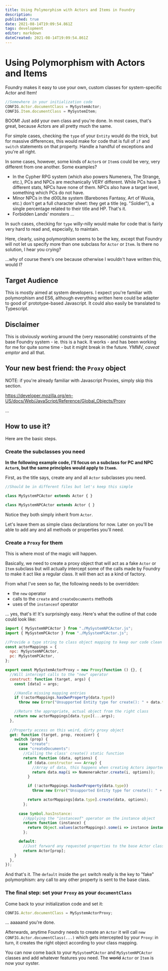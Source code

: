 ```yaml
---
title: Using Polymorphism with Actors and Items in Foundry
description: 
published: true
date: 2021-08-14T19:09:54.861Z
tags: development
editor: markdown
dateCreated: 2021-08-14T19:09:54.861Z
---
```


# Using Polymorphism with Actors and Items

Foundry makes it easy to use your own, custom classes for system-specific Actor and Item!

```js
//Somewhere in your initialization code
CONFIG.Actor.documentClass = MySystemActor;
CONFIG.Item.documentClass = MySystemItem;
```

BOOM! Just add your own class and you're done. In most cases, that's great, because Actors are all pretty much the same.

For simple cases, checking the `type` of your `Entity` would do the trick, but for massive differences, this would make for code that is full of `if` and `switch` statements on that property. Handle a handful of exceptions and you're all right.

In some cases, however, some kinds of `Actor`s or `Item`s could be very, very different from one another. Some examples?

- In the Cypher RPG system (which also powers Numenera, The Strange, etc.), PCs and NPCs are mechanically VERY different. While PCs have 3 different stats, NPCs have none of them. NPCs also have a target level, something which PCs do not have.
- Minor NPCs in the d00Lite system (Barebones Fantasy, Art of Wuxia, etc.) don't get a full character sheet: they get a title (eg. "Soldier"), a single percentage related to their title and HP. That's it.
- Forbidden Lands' monsters ...

In such cases, checking for `type` willy-nilly would make for code that is fairly very hard to read and, especially, to maintain.

Here, clearly, using polymorphism seems to be the key, except that Foundry will not let us specify more than one subclass for `Actor` or `Item`. Is there no solution, I hear you crying?

...why of course there's one because otherwise I wouldn't have written this, would I?

## Target Audience

This is mostly aimed at system developers. I expect you're familiar with polymorphism and ES6, although everything written here could be adapter to good ol' prototype-based Javascript. It could also easily be translated to Typescript.

## Disclaimer

This is obviously working around the (very reasonable) constraints of the base Foundry system - ie. this is a hack. It works - and has been working for me for quite some time - but it might break in the future. YMMV, *caveat emptor* and all that.

## Your new best friend: the `Proxy` object

NOTE: if you're already familiar with Javascript Proxies, simply skip this section.

https://developer.mozilla.org/en-US/docs/Web/JavaScript/Reference/Global_Objects/Proxy

...

## How to use it?

Here are the basic steps.

### Create the subclasses you need

**In the following example code, I'll focus on a subclass for PC and NPC `Actor`s, but the same principles would apply to `Item`s.**

First, as the title says, create any and all `Actor` subclasses you need. 

```js
//Should be in different files but let's keep this simple

class MySystemPCActor extends Actor { }

class MySystemNPCActor extends Actor { }
```

Notice they both simply inherit from `Actor`.

Let's leave them as simple class declarations for now. Later on you'll be able to add any and all methods or properties you'll need.

### Create a `Proxy` for them

This is where most of the magic will happen.

Basically, we need to create a proxy object that will act as a fake `Actor` or `Item` subclass but will actually intercept some of the calls made by Foundry to make it act like a regular class. It will then act as a kind of factory.

From what I've seen so far, the following needs to be overridden:

- the `new` operator
- calls to the `create` and `createDocuments` methods
- uses of the `instanceof` operator

... yes, that's it! It's surprisingly easy. Here's what the outline of that code could look like:

```js
import { MySystemNPCActor } from "./MySystemNPCActor.js";
import { MySystemPCActor } from "./MySystemPCActor.js";

//Provide a type string to class object mapping to keep our code clean
const actorMappings = {
  npc: MySystemNPCActor,
  pc: MySystemPCActor,
};

export const MySystemActorProxy = new Proxy(function () {}, {
  //Will intercept calls to the "new" operator
  construct: function (target, args) {
    const [data] = args;

    //Handle missing mapping entries
    if (!actorMappings.hasOwnProperty(data.type))
      throw new Error("Unsupported Entity type for create(): " + data.type);

    //Return the appropriate, actual object from the right class
    return new actorMappings[data.type](...args);
  },
  
  //Property access on this weird, dirty proxy object
  get: function (target, prop, receiver) {  
    switch (prop) {
      case "create":
      case "createDocuments":
        //Calling the class' create() static function
        return function (data, options) {
          if (data.constructor === Array) {
            //Array of data, this happens when creating Actors imported from a compendium
            return data.map(i => NumeneraActor.create(i, options));
          }

          if (!actorMappings.hasOwnProperty(data.type))
            throw new Error("Unsupported Entity type for create(): " + data.type);

          return actorMappings[data.type].create(data, options);
        };
        
      case Symbol.hasInstance:
        //Applying the "instanceof" operator on the instance object
        return function (instance) {
          return Object.values(actorMappings).some(i => instance instanceof i);
        };

      default:
        //Just forward any requested properties to the base Actor class
        return Actor[prop];
    }
  },
});
```

And that's it. The `default` inside the `get` switch really is the key to "fake" polymorphism: any call to any other property is sent to the base class.

### The final step: set your `Proxy` as your `documentClass`

Come back to your initialization code and set it:

```js
CONFIG.Actor.documentClass = MySystemActorProxy;
```

... aaaaand you're done.

Afterwards, anytime Foundry needs to create an `Actor` it will call `new CONFIG.Actor.documentClass(...)` which gets intercepted by your `Proxy`: in turn, it creates the right object according to your class mapping.

You can now come back to your `MySystemPCActor` and `MySystemNPCActor` classes and add whatever features you need. The ~~world~~ `Actor` or `Item` is now your oyster.